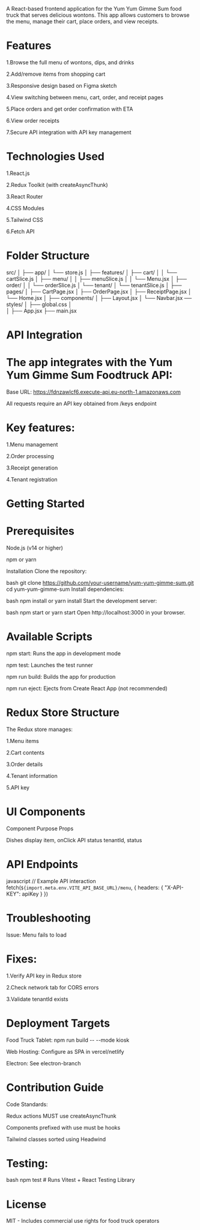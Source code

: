 
A React-based frontend application for the Yum Yum Gimme Sum food truck that serves delicious wontons. This app allows customers to browse the menu, manage their cart, place orders, and view receipts.

# Features
1.Browse the full menu of wontons, dips, and drinks

 2.Add/remove items from shopping cart
 
 3.Responsive design based on Figma sketch

 4.View switching between menu, cart, order, and receipt pages

 5.Place orders and get order confirmation with ETA

 6.View order receipts

 7.Secure API integration with API key management

# Technologies Used

1.React.js

2.Redux Toolkit (with createAsyncThunk)

3.React Router

4.CSS Modules

5.Tailwind CSS

6.Fetch API

# Folder Structure

src/
│
├── app/
│   └── store.js
│
├── features/
│   ├── cart/
│   │   └── cartSlice.js
│   ├── menu/
│   │   ├── menuSlice.js
│   │   └── Menu.jsx
│   ├── order/
│   │   └── orderSlice.js
│   └── tenant/
│       └── tenantSlice.js
│
├── pages/
│   ├── CartPage.jsx
│   ├── OrderPage.jsx
│   ├── ReceiptPage.jsx
│   └── Home.jsx
│
├── components/
│   ├── Layout.jsx
│   └── Navbar.jsx
── styles/
│   ├── global.css
│   
│
├── App.jsx
├── main.jsx

# API Integration
# The app integrates with the Yum Yum Gimme Sum Foodtruck API:

Base URL: https://fdnzawlcf6.execute-api.eu-north-1.amazonaws.com

All requests require an API key obtained from /keys endpoint

# Key features:

1.Menu management

2.Order processing

3.Receipt generation

4.Tenant registration

# Getting Started
# Prerequisites
Node.js (v14 or higher)

npm or yarn

Installation
Clone the repository:

bash
git clone https://github.com/your-username/yum-yum-gimme-sum.git
cd yum-yum-gimme-sum
Install dependencies:

bash
npm install
or
yarn install
Start the development server:

bash
npm start
or
yarn start
Open http://localhost:3000 in your browser.

# Available Scripts
npm start: Runs the app in development mode

npm test: Launches the test runner

npm run build: Builds the app for production

npm run eject: Ejects from Create React App (not recommended)

# Redux Store Structure
The Redux store manages:

1.Menu items

2.Cart contents

3.Order details

4.Tenant information

5.API key

# UI Components
Component	Purpose	Props
<MenuItem />	Dishes display	item, onClick
<TenantBadge />	API status	tenantId, status

# API Endpoints
javascript
// Example API interaction
fetch(`${import.meta.env.VITE_API_BASE_URL}/menu`, {
  headers: { "X-API-KEY": apiKey }
})
# Troubleshooting
Issue: Menu fails to load
# Fixes:

1.Verify API key in Redux store

2.Check network tab for CORS errors

3.Validate tenantId exists

# Deployment Targets
Food Truck Tablet: npm run build -- --mode kiosk

Web Hosting: Configure as SPA in vercel/netlify

Electron: See electron-branch

# Contribution Guide
Code Standards:

Redux actions MUST use createAsyncThunk

Components prefixed with use must be hooks

Tailwind classes sorted using Headwind

# Testing:

bash
npm test # Runs Vitest + React Testing Library
# License
MIT - Includes commercial use rights for food truck operators
